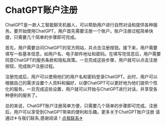 # ChatGPT账户注册

ChatGPT是一款人工智能聊天机器人，可以帮助用户进行自然对话和提供各种服务。要开始使用ChatGPT，用户首先需要注册一个账户。账户注册过程简单快捷，只需要几个简单的步骤即可完成。

首先，用户需要访问ChatGPT的官方网站，并点击注册按钮。接下来，用户需要填写一些基本信息，如用户名、电子邮件地址和密码。在填写完信息后，用户需要同意ChatGPT的服务条款和隐私政策。一旦完成这些步骤，用户就可以点击注册按钮，完成账户注册过程。

注册完成后，用户可以使用他们的用户名和密码登录ChatGPT。此时，用户可以根据自己的需求设置个人资料和偏好，以便ChatGPT可以更好地为他们提供个性化的服务。一旦完成这些设置，用户就可以开始与ChatGPT进行对话，并享受各种便利的服务了。

总的来说，ChatGPT账户注册简单方便，只需要几个简单的步骤即可完成。注册后，用户可以享受到ChatGPT带来的便利和乐趣。更多关于ChatGPT账户注册 请通过✈与我们联系,感谢阅读！[点我联系✈](https://img.G208.com)